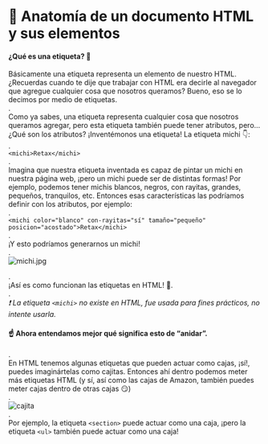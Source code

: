 # 🎯 Anatomía de un documento HTML y sus elementos

#### ¿Qué es una etiqueta? 🤔

Básicamente una etiqueta representa un elemento de nuestro HTML. ¿Recuerdas cuando te dije que trabajar con HTML era decirle al navegador que agregue cualquier cosa que nosotros queramos? Bueno, eso se lo decimos por medio de etiquetas.\
.\
Como ya sabes, una etiqueta representa cualquier cosa que nosotros queramos agregar, pero esta etiqueta también puede tener atributos, pero… ¿Qué son los atributos? ¡Inventémonos una etiqueta! La etiqueta michi 👇:\
.\
`<michi>Retax</michi>`\
.\
Imagina que nuestra etiqueta inventada es capaz de pintar un michi en nuestra página web, ¡pero un michi puede ser de distintas formas! Por ejemplo, podemos tener michis blancos, negros, con rayitas, grandes, pequeños, tranquilos, etc. Entonces esas características las podríamos definir con los atributos, por ejemplo:\
.\
`<michi color="blanco" con-rayitas="sí" tamaño="pequeño" posicion="acostado">Retax</michi>`\
.\
¡Y esto podríamos generarnos un michi!\
.\
![michi.jpg](https://static.platzi.com/media/user\_upload/michi-0cd46b59-feda-4746-81a0-cc48179411ae.jpg)

.\
¡Así es como funcionan las etiquetas en HTML! 👀.\
.\
_❗ La etiqueta `<michi>` no existe en HTML, fue usada para fines prácticos, no intente usarla._

#### ☝ Ahora entendamos mejor qué significa esto de “anidar”.

.\
En HTML tenemos algunas etiquetas que pueden actuar como cajas, ¡sí!, puedes imaginártelas como cajitas. Entonces ahí dentro podemos meter más etiquetas HTML (y sí, así como las cajas de Amazon, también puedes meter cajas dentro de otras cajas 😏)\
.\
![cajita](https://static.platzi.com/media/user\_upload/ilustracion-caja-carton\_75817-966-ef189f5d-e7e6-44a0-829c-f4c9887749fc.jpg)\
.\
Por ejemplo, la etiqueta `<section>` puede actuar como una caja, ¡pero la etiqueta `<ul>` también puede actuar como una caja!&#x20;

